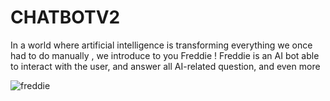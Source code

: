 # CHATBOTV2

In a world where artificial intelligence is transforming everything we once had to do manually , we introduce to you Freddie !
Freddie is an AI bot able to interact with the user, and answer all AI-related question, and even more

![freddie](https://user-images.githubusercontent.com/52566465/118372278-89c68c80-b5b9-11eb-914e-1d9d1ea6f5df.png)
